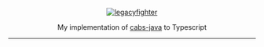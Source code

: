 <p align="center">
  <a href="https://legacyfighter.pl/">
    <img alt="legacyfighter" src="https://legacyfighter.pl/static/05bfe58bb3dba05c6e8d6162b00e21dc/a0989/LegacyFighterLogo.webp"/>
  </a>
</p>

<p align="center">My implementation of <a href="https://github.com/legacyfighter/cabs-java">cabs-java</a> to Typescript</p>

---
